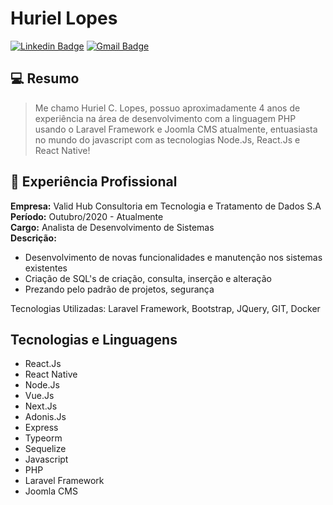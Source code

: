 # Huriel Lopes

[![Linkedin Badge](https://img.shields.io/badge/-Huriel%20Lopes-blue?style=flat-square&logo=Linkedin&logoColor=white&link=https://www.linkedin.com/in/huriellopes/)](https://www.linkedin.com/in/huriellopes/) 
[![Gmail Badge](https://img.shields.io/badge/-huriellopes1996@gmail.com-red?style=flat-square&logo=Gmail&logoColor=white&link=mailto:huriellopes1996@gmail.com)](mailto:huriellopes1996@gmail.com)

## 💻 Resumo

> Me chamo Huriel C. Lopes, possuo aproximadamente 4 anos de experiência na área de desenvolvimento com a linguagem PHP usando o Laravel Framework e Joomla CMS atualmente, entuasiasta no mundo do javascript com as tecnologias Node.Js, React.Js e React Native!

## 👔 Experiência Profissional

**Empresa:** Valid Hub Consultoria em Tecnologia e Tratamento de Dados S.A<br>
**Período:** Outubro/2020 - Atualmente <br>
**Cargo:** Analista de Desenvolvimento de Sistemas <br>
**Descrição:** 
  - Desenvolvimento de novas funcionalidades e manutenção nos sistemas existentes
  - Criação de SQL's de criação, consulta, inserção e alteração
  - Prezando pelo padrão de projetos, segurança

  Tecnologias Utilizadas: Laravel Framework, Bootstrap, JQuery, GIT, Docker

## Tecnologias e Linguagens

- React.Js
- React Native
- Node.Js
- Vue.Js
- Next.Js
- Adonis.Js
- Express
- Typeorm
- Sequelize
- Javascript
- PHP
- Laravel Framework
- Joomla CMS